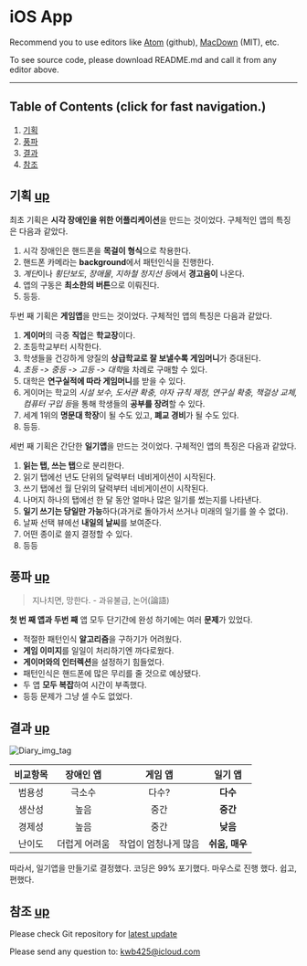 # iOS App
Recommend you to use editors like [Atom][1] (github), [MacDown][2] (MIT), etc. 

To see source code, please download README.md and call it from any editor above.

---

## Table of Contents (click for fast navigation.) <a name="anchor_1"></a>
1. [기획](#anchor_2)
2. [풍파](#anchor_3)
3. [결과](#anchor_4)
4. [참조](#anchor_5)

## 기획 <a name="anchor_2"></a> [up](#anchor_1)
최초 기획은 **시각 장애인을 위한 어플리케이션**을 만드는 것이었다. 구체적인 앱의 특징은 다음과 같았다.

1. 시각 장애인은 핸드폰을 **목걸이 형식**으로 착용한다.
2. 핸드폰 카메라는 **background**에서 패턴인식을 진행한다.
3. *계단*이나 *횡단보도*, *장애물*, *지하철 정지선 등*에서 **경고음이** 나온다.
4. 앱의 구동은 **최소한의 버튼**으로 이뤄진다.
5. 등등.

두번 째 기획은 **게임앱**을 만드는 것이었다. 구체적인 앱의 특징은 다음과 같았다.

1. **게이머**의 극중 **직업**은 **학교장**이다.
2. 초등학교부터 시작한다.
3. 학생들을 건강하게 양질의 **상급학교로 잘 보낼수록 게임머니**가 증대된다.
4. *초등 -> 중등 -> 고등 -> 대학*을 차례로 구매할 수 있다.
5. 대학은 **연구실적에 따라 게임머니**를 받을 수 있다.
6. 게이머는 학교의 *시설 보수, 도서관 확충, 야자 규칙 제정, 연구실 확충, 책걸상 교체, 컴퓨터 구입 등*을 통해 학생들의 **공부를 장려**할 수 있다.
7. 세계 1위의 **명문대 학장**이 될 수도 있고, **폐교 경비**가 될 수도 있다.
8. 등등.

세번 째 기획은 간단한 **일기앱**을 만드는 것이었다. 구체적인 앱의 특징은 다음과 같았다.

1. **읽는 탭, 쓰는 탭**으로 분리한다.
2. 읽기 탭에선 년도 단위의 달력부터 네비게이션이 시작된다.
3. 쓰기 탭에선 월 단위의 달력부터 네비게이션이 시작된다.
4. 나머지 하나의 탭에선 한 달 동안 얼마나 많은 일기를 썼는지를 나타낸다.
5. **일기 쓰기는 당일만 가능**하다(과거로 돌아가서 쓰거나 미래의 일기를 쓸 수 없다). 
6. 날짜 선택 뷰에선 **내일의 날씨**를 보여준다.
7. 어떤 종이로 쓸지 결정할 수 있다.
8. 등등

## 풍파 <a name="anchor_3"></a> [up](#anchor_1)
> 지나치면, 망한다. - 과유불급, 논어(論語)

**첫 번 째 앱과 두번 째** 앱 모두 단기간에 완성 하기에는 여러 **문제**가 있었다.

* 적절한 패턴인식 **알고리즘**을 구하기가 어려웠다.
* **게임 이미지**를 일일이 처리하기엔 까다로웠다.
* **게이머와의 인터렉션**을 설정하기 힘들었다.
* 패턴인식은 핸드폰에 많은 무리를 줄 것으로 예상됐다.
* 두 앱 **모두 복잡**하여 시간이 부족했다.
* 등등 문제가 그냥 셀 수도 없었다.

## 결과 <a name="anchor_4"></a> [up](#anchor_1)
![Diary_img_tag][a]

| 비교항목 | 장애인 앱 |        게임 앱       |     일기 앱    |
| :----: | :-----: | :----------------: | :-----------: |  
|  범용성  |  극소수   |        다수?        |    **다수**    |  
|  생산성  |   높음    |        중간         |    **중간**    |  
|  경제성   |   높음    |       중간         |   **낮음**     | 
|  난이도   | 더럽게 어려움|  작업이 엄청나게 많음  |  **쉬움, 매우** |

따라서, 일기앱을 만들기로 결정했다. 코딩은 99% 포기했다. 마우스로 진행 했다. 쉽고, 편했다.
	
## 참조 <a name="anchor_5"></a>  [up](#anchor_1)
Please check Git repository for [latest update][3]

Please send any question to: <kwb425@icloud.com>

<!--Reference Markdowns (addresses)-->
[1]: https://atom.io                       
[2]: http://macdown.uranusjr.com
[3]: https://github.com/kwb425/KUAppDevCatalog2016Winter.git
<!--Reference Markdown (image)-->
[a]:https://github.com/kwb425/KUAppDevCatalog2016Winter/blob/master/Swift_WibackKim/Diary.jpeg?raw=true